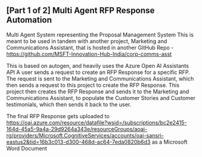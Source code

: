 ## [Part 1 of 2] Multi Agent RFP Response Automation
Multi Agent System representing the Proposal Management System
This is meant to be used in tandem with another project, Marketing and Communications Assistant, that is hosted in another GitHub Repo  - https://github.com/MSFT-Innovation-Hub-India/corp-comms-asst

This is based on autogen, and heavily uses the Azure Open AI Assistants API
A user sends a request to create an RFP Response for a specific RFP. The request is sent to the Marketing and Communications Assistant, which then sends a request to this project to create the RFP Response. This project then creates the RFP Response and sends it to the Marketing and Communications Assistant, to populate the Customer Stories and Customer testimonials, which then sends it back to the user.

The final RFP Response gets uploaded to https://oai.azure.com/resource/datafile?wsid=/subscriptions/bc2e2415-164d-45a5-9a4a-29d9264a343e/resourceGroups/aoai-rg/providers/Microsoft.CognitiveServices/accounts/oai-sansri-eastus2&tid=16b3c013-d300-468d-ac64-7eda0820b6d3 as a Microsoft Word Document
